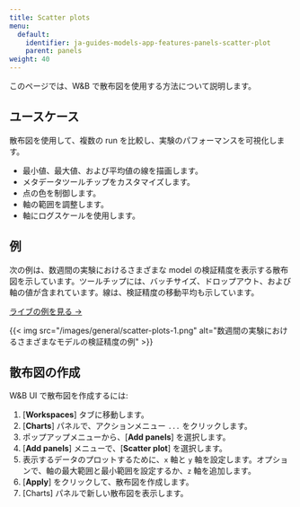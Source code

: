 ```yaml
---
title: Scatter plots
menu:
  default:
    identifier: ja-guides-models-app-features-panels-scatter-plot
    parent: panels
weight: 40
---
```


このページでは、W&B で散布図を使用する方法について説明します。

## ユースケース

散布図を使用して、複数の run を比較し、実験のパフォーマンスを可視化します。

- 最小値、最大値、および平均値の線を描画します。
- メタデータツールチップをカスタマイズします。
- 点の色を制御します。
- 軸の範囲を調整します。
- 軸にログスケールを使用します。

## 例

次の例は、数週間の実験におけるさまざまな model の検証精度を表示する散布図を示しています。ツールチップには、バッチサイズ、ドロップアウト、および軸の値が含まれています。線は、検証精度の移動平均も示しています。

[ライブの例を見る →](https://app.wandb.ai/l2k2/l2k/reports?view=carey%2FScatter%20Plot)

{{< img src="/images/general/scatter-plots-1.png" alt="数週間の実験におけるさまざまなモデルの検証精度の例" >}}

## 散布図の作成

W&B UI で散布図を作成するには:

1. [**Workspaces**] タブに移動します。
2. [**Charts**] パネルで、アクションメニュー `...` をクリックします。
3. ポップアップメニューから、[**Add panels**] を選択します。
4. [**Add panels**] メニューで、[**Scatter plot**] を選択します。
5. 表示するデータのプロットするために、`x` 軸と `y` 軸を設定します。オプションで、軸の最大範囲と最小範囲を設定するか、`z` 軸を追加します。
6. [**Apply**] をクリックして、散布図を作成します。
7. [Charts] パネルで新しい散布図を表示します。
